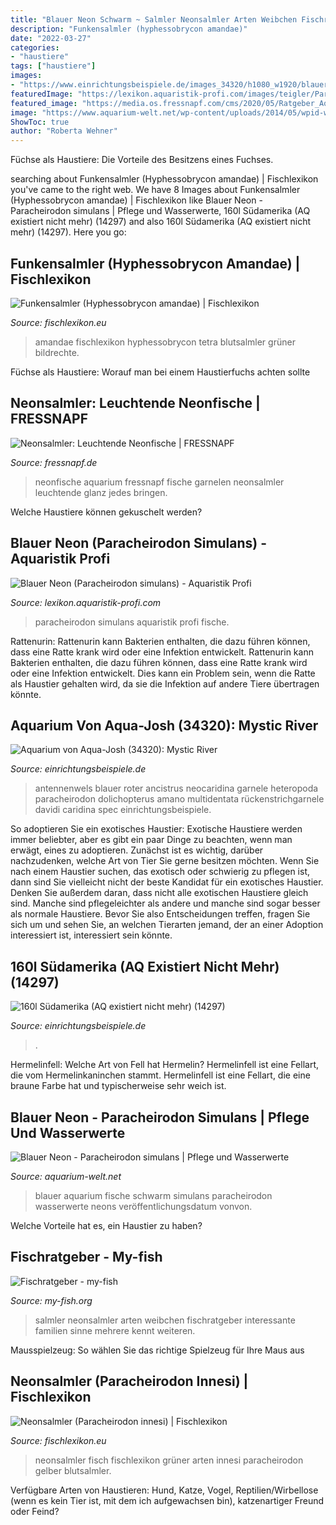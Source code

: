 ```yaml
---
title: "Blauer Neon Schwarm ~ Salmler Neonsalmler Arten Weibchen Fischratgeber Interessante Familien Sinne Mehrere Kennt Weiteren"
description: "Funkensalmler (hyphessobrycon amandae)"
date: "2022-03-27"
categories:
- "haustiere"
tags: ["haustiere"]
images:
- "https://www.einrichtungsbeispiele.de/images_34320/h1080_w1920/blauer-antennenwels__427a5647672ad3e6c0589e150278894c.jpg"
featuredImage: "https://lexikon.aquaristik-profi.com/images/teigler/Paracheirodon-simulans-1.jpg"
featured_image: "https://media.os.fressnapf.com/cms/2020/05/Ratgeber_Aqua_Neonfische1200x527.jpg?t=cmsimg_920"
image: "https://www.aquarium-welt.net/wp-content/uploads/2014/05/wpid-wp-1401207193877-e1473748344503.jpeg"
ShowToc: true
author: "Roberta Wehner"
---
```



Füchse als Haustiere: Die Vorteile des Besitzens eines Fuchses.

	

		
searching about Funkensalmler (Hyphessobrycon amandae) | Fischlexikon you've came to the right web. We have 8 Images about Funkensalmler (Hyphessobrycon amandae) | Fischlexikon like Blauer Neon - Paracheirodon simulans | Pflege und Wasserwerte, 160l Südamerika (AQ existiert nicht mehr) (14297) and also 160l Südamerika (AQ existiert nicht mehr) (14297). Here you go:
		
    
## Funkensalmler (Hyphessobrycon Amandae) | Fischlexikon

<img loading=lazy src="http://www.fischlexikon.eu/images/fischlexikon/galerie/hyphessobrycon-amandae-01.jpg" onerror="this.onerror=null;this.src='https://tse3.mm.bing.net/th?id=OIP.yg-bcNJDDGEXJxQPdLX7VgHaE7&amp;pid=15.1';" alt="Funkensalmler (Hyphessobrycon amandae) | Fischlexikon">

_Source: fischlexikon.eu_

>amandae fischlexikon hyphessobrycon tetra blutsalmler grüner bildrechte. 

	

Füchse als Haustiere: Worauf man bei einem Haustierfuchs achten sollte

    
## Neonsalmler: Leuchtende Neonfische | FRESSNAPF

<img loading=lazy src="https://media.os.fressnapf.com/cms/2020/05/Ratgeber_Aqua_Neonfische1200x527.jpg?t=cmsimg_920" onerror="this.onerror=null;this.src='https://tse4.mm.bing.net/th?id=OIP.GpUNIxq93UfhBaVQIGWm0QHaDQ&amp;pid=15.1';" alt="Neonsalmler: Leuchtende Neonfische | FRESSNAPF">

_Source: fressnapf.de_

>neonfische aquarium fressnapf fische garnelen neonsalmler leuchtende glanz jedes bringen. 

	

Welche Haustiere können gekuschelt werden?

    
## Blauer Neon (Paracheirodon Simulans) - Aquaristik Profi

<img loading=lazy src="https://lexikon.aquaristik-profi.com/images/teigler/Paracheirodon-simulans-1.jpg" onerror="this.onerror=null;this.src='https://tse3.mm.bing.net/th?id=OIP.c3Wh1TFe67bD67xcOrBh_wHaE8&amp;pid=15.1';" alt="Blauer Neon (Paracheirodon simulans) - Aquaristik Profi">

_Source: lexikon.aquaristik-profi.com_

>paracheirodon simulans aquaristik profi fische. 

	

Rattenurin: Rattenurin kann Bakterien enthalten, die dazu führen können, dass eine Ratte krank wird oder eine Infektion entwickelt.
Rattenurin kann Bakterien enthalten, die dazu führen können, dass eine Ratte krank wird oder eine Infektion entwickelt. Dies kann ein Problem sein, wenn die Ratte als Haustier gehalten wird, da sie die Infektion auf andere Tiere übertragen könnte.

    
## Aquarium Von Aqua-Josh (34320): Mystic River

<img loading=lazy src="https://www.einrichtungsbeispiele.de/images_34320/h1080_w1920/blauer-antennenwels__427a5647672ad3e6c0589e150278894c.jpg" onerror="this.onerror=null;this.src='https://tse2.mm.bing.net/th?id=OIP.q8hYDbb5vTKCNu8cK_Gr6AHaEK&amp;pid=15.1';" alt="Aquarium von Aqua-Josh (34320): Mystic River">

_Source: einrichtungsbeispiele.de_

>antennenwels blauer roter ancistrus neocaridina garnele heteropoda paracheirodon dolichopterus amano multidentata rückenstrichgarnele davidi caridina spec einrichtungsbeispiele. 

	

So adoptieren Sie ein exotisches Haustier:
Exotische Haustiere werden immer beliebter, aber es gibt ein paar Dinge zu beachten, wenn man erwägt, eines zu adoptieren. Zunächst ist es wichtig, darüber nachzudenken, welche Art von Tier Sie gerne besitzen möchten. Wenn Sie nach einem Haustier suchen, das exotisch oder schwierig zu pflegen ist, dann sind Sie vielleicht nicht der beste Kandidat für ein exotisches Haustier. Denken Sie außerdem daran, dass nicht alle exotischen Haustiere gleich sind. Manche sind pflegeleichter als andere und manche sind sogar besser als normale Haustiere. Bevor Sie also Entscheidungen treffen, fragen Sie sich um und sehen Sie, an welchen Tierarten jemand, der an einer Adoption interessiert ist, interessiert sein könnte.

    
## 160l Südamerika (AQ Existiert Nicht Mehr) (14297)

<img loading=lazy src="https://www.einrichtungsbeispiele.de/images_14297/h1080_w1920/die-rechte-haelfte-mit-einem-schwarm-blauer-neon__6e5a09e33f5a31558e83ee2be137dc39.jpg" onerror="this.onerror=null;this.src='https://tse4.mm.bing.net/th?id=OIP.5VKXZEsZUAFreWa2wa09OwHaFj&amp;pid=15.1';" alt="160l Südamerika (AQ existiert nicht mehr) (14297)">

_Source: einrichtungsbeispiele.de_

>. 

	

Hermelinfell: Welche Art von Fell hat Hermelin?
Hermelinfell ist eine Fellart, die vom Hermelinkaninchen stammt. Hermelinfell ist eine Fellart, die eine braune Farbe hat und typischerweise sehr weich ist.

    
## Blauer Neon - Paracheirodon Simulans | Pflege Und Wasserwerte

<img loading=lazy src="https://www.aquarium-welt.net/wp-content/uploads/2014/05/wpid-wp-1401207193877-e1473748344503.jpeg" onerror="this.onerror=null;this.src='https://tse1.mm.bing.net/th?id=OIP.4-BLUQRp_etG6yGrzQb6TQHaFj&amp;pid=15.1';" alt="Blauer Neon - Paracheirodon simulans | Pflege und Wasserwerte">

_Source: aquarium-welt.net_

>blauer aquarium fische schwarm simulans paracheirodon wasserwerte neons veröffentlichungsdatum vonvon. 

	

Welche Vorteile hat es, ein Haustier zu haben?

    
## Fischratgeber - My-fish

<img loading=lazy src="https://my-fish.org/wp-content/uploads/2013/11/Neonsalmler_1.jpg" onerror="this.onerror=null;this.src='https://tse1.mm.bing.net/th?id=OIP.DXn2ZBamLcBBp59iqUpORQAAAA&amp;pid=15.1';" alt="Fischratgeber - my-fish">

_Source: my-fish.org_

>salmler neonsalmler arten weibchen fischratgeber interessante familien sinne mehrere kennt weiteren. 

	

Mausspielzeug: So wählen Sie das richtige Spielzeug für Ihre Maus aus

    
## Neonsalmler (Paracheirodon Innesi) | Fischlexikon

<img loading=lazy src="http://www.fischlexikon.eu/images/fischlexikon/galerie/neonsalmler-02.jpg" onerror="this.onerror=null;this.src='https://tse1.mm.bing.net/th?id=OIP.D0JLtGr6vf8dYzrVpefj6gHaD2&amp;pid=15.1';" alt="Neonsalmler (Paracheirodon innesi) | Fischlexikon">

_Source: fischlexikon.eu_

>neonsalmler fisch fischlexikon grüner arten innesi paracheirodon gelber blutsalmler. 

	

Verfügbare Arten von Haustieren: Hund, Katze, Vogel, Reptilien/Wirbellose (wenn es kein Tier ist, mit dem ich aufgewachsen bin), katzenartiger Freund oder Feind?

